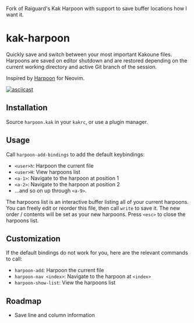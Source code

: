 Fork of Raiguard's Kak Harpoon with support to save buffer locations how I want it.

# kak-harpoon

Quickly save and switch between your most important Kakoune files. Harpoons are
saved on editor shutdown and are restored depending on the current working
directory and active Git branch of the session.

Inspired by [Harpoon](https://github.com/ThePrimeagen/harpoon) for Neovim.

[![asciicast](https://asciinema.org/a/MH4yLhuW5y4ryWQRxz7VZxD4Q.svg)](https://asciinema.org/a/MH4yLhuW5y4ryWQRxz7VZxD4Q)

## Installation

Source `harpoon.kak` in your `kakrc`, or use a plugin manager.

## Usage

Call `harpoon-add-bindings` to add the default keybindings:

- `<user>h`: Harpoon the current file
- `<user>H`: View harpoons list
- `<a-1>`: Navigate to the harpoon at position 1
- `<a-2>`: Navigate to the harpoon at position 2
- ...and so on up through `<a-9>`.

The harpoons list is an interactive buffer listing all of your current
harpoons. You can freely edit or reorder this file, then call `write` to save
it. The new order / contents will be set as your new harpoons. Press `<esc>` to
close the harpoons list.

## Customization

If the default bindings do not work for you, here are the relevant commands to call:

- `harpoon-add`: Harpoon the current file
- `harpoon-nav <index>`: Navigate to the harpoon at `<index>`
- `harpoon-show-list`: View the harpoons list

## Roadmap

- Save line and column information

